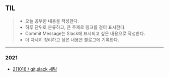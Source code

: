 ## TIL
> - 오늘 공부한 내용을 작성한다.  <br>
> - 하루 단위로 분류하고, 큰 주제로 링크를 걸어 표시한다.<br>
> - Commit Message는 Slack에 표시되고 싶은 내용으로 작성한다.<br>
> - 더 자세히 정리하고 싶은 내용은 블로그에 기록한다.
***

### 2021
- [211016 / git,slack 세팅](https://github.com/HOONITANG/TIL/blob/main/2021/10.16.md)
<br>
